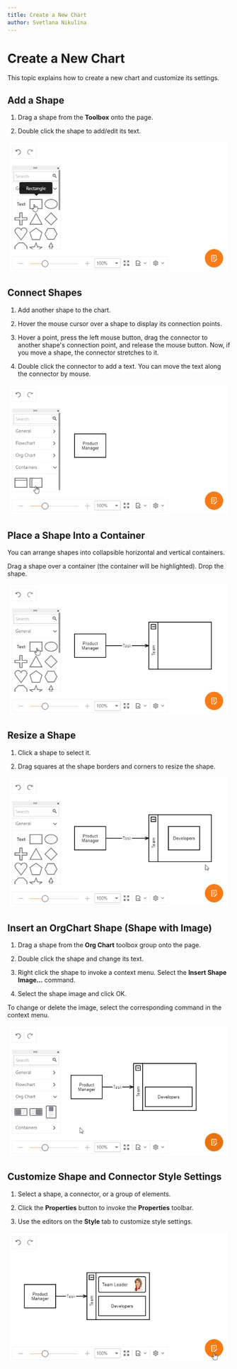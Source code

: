 ```yaml
---
title: Create a New Chart
author: Svetlana Nikulina
---
```

# Create a New Chart
This topic explains how to create a new chart and customize its settings.

## Add a Shape

1. Drag a shape from the **Toolbox** onto the page.

1. Double click the shape to add/edit its text.

![Add a Shape](../../images/diagram-add-shape.gif)

## Connect Shapes

1. Add another shape to the chart.

1. Hover the mouse cursor over a shape to display its connection points.

1. Hover a point, press the left mouse button, drag the connector to another shape's connection point, and release the mouse button. Now, if you move a shape, the connector stretches to it.


1. Double click the connector to add a text. You can move the text along the connector by mouse.

![Add a Connector](../../images/diagram-add-connector.gif)

## Place a Shape Into a Container

You can arrange shapes into collapsible horizontal and vertical containers.

Drag a shape over a container (the container will be highlighted). Drop the shape.

![Container](../../images/diagram-container.gif)

## Resize a Shape

1. Click a shape to select it. 

1. Drag squares at the shape borders and corners to resize the shape.

![Resize a Shape](../../images/diagram-resizing.gif)

## Insert an OrgChart Shape (Shape with Image)

1. Drag a shape from the **Org Chart** toolbox group onto the page.

1. Double click the shape and change its text.

1. Right click the shape to invoke a context menu. Select the **Insert Shape Image...** command. 

1. Select the shape image and click OK.

To change or delete the image, select the corresponding command in the context menu.

![OrgChart Card](../../images/diagram-orgchart.gif)

## Customize Shape and Connector Style Settings

1. Select a shape, a connector, or a group of elements.

1. Click the **Properties** button to invoke the **Properties** toolbar.

1. Use the editors on the **Style** tab to customize style settings.

![Customization](../../images/diagram-customization.gif)
